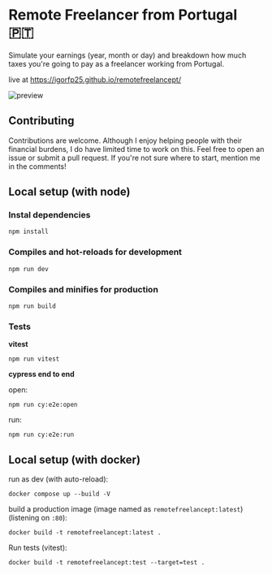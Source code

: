 # Remote Freelancer from Portugal 🇵🇹

Simulate your earnings (year, month or day) and breakdown how much taxes you're going to pay as a freelancer working from Portugal.

live at https://igorfp25.github.io/remotefreelancept/

![preview](img/preview.gif)

## Contributing

Contributions are welcome. Although I enjoy helping people with their financial burdens, I do have limited time to work on this. Feel free to open an issue or submit a pull request. If you're not sure where to start, mention me in the comments!

## Local setup (with node)

### Instal dependencies

```
npm install
```

### Compiles and hot-reloads for development

```
npm run dev
```

### Compiles and minifies for production

```
npm run build
```

### Tests

**vitest**

```
npm run vitest
```

**cypress end to end**

open:

```
npm run cy:e2e:open
```

run:

```
npm run cy:e2e:run
```

## Local setup (with docker)

run as dev (with auto-reload):

```
docker compose up --build -V
```

build a production image (image named as `remotefreelancept:latest`) (listening on `:80`):

```
docker build -t remotefreelancept:latest .
```

Run tests (vitest):

```
docker build -t remotefreelancept:test --target=test .
```
